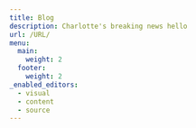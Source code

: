 ```yaml
---
title: Blog
description: Charlotte's breaking news hello
url: /URL/
menu:
  main:
    weight: 2
  footer:
    weight: 2
_enabled_editors:
  - visual
  - content
  - source
---
```

